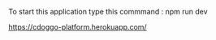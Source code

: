 To start this application type this commmand : npm run dev 


https://cdoggo-platform.herokuapp.com/
